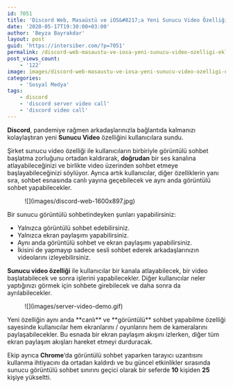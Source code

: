 ```yaml
---
id: 7051
title: 'Discord Web, Masaüstü ve iOS&#8217;a Yeni Sunucu Video Özelliği Ekliyor'
date: '2020-05-17T19:30:00+03:00'
author: 'Beyza Bayrakdar'
layout: post
guid: 'https://intersiber.com/?p=7051'
permalink: /discord-web-masaustu-ve-iosa-yeni-sunucu-video-ozelligi-ekliyor/
post_views_count:
    - '122'
image: images/discord-web-masaustu-ve-iosa-yeni-sunucu-video-ozelligi-ekliyor.jpg
categories:
    - 'Sosyal Medya'
tags:
    - discord
    - 'discord server video call'
    - 'discord video call'
---
```


**Discord**, pandemiye rağmen arkadaşlarınızla bağlantıda kalmanızı kolaylaştıran yeni **Sunucu Video** özelliğini kullanıcılara sundu.

Şirket sunucu video özelliği ile kullanıcıların birbiriyle görüntülü sohbet başlatma zorluğunu ortadan kaldırarak, **doğrudan** bir ses kanalına atlayabileceğinizi ve birlikte video üzerinden sohbet etmeye başlayabileceğinizi söylüyor. Ayrıca artık kullanıcılar, diğer özelliklerin yanı sıra, sohbet esnasında canlı yayına geçebilecek ve aynı anda görüntülü sohbet yapabilecekler.

<figure class="wp-block-image size-large">![](images/discord-web-1600x897.jpg)</figure>Bir sunucu görüntülü sohbetindeyken şunları yapabilirsiniz:

- Yalnızca görüntülü sohbet edebilirsiniz.
- Yalnızca ekran paylaşımı yapabilirsiniz.
- Aynı anda görüntülü sohbet ve ekran paylaşımı yapabilirsiniz.
- İkisini de yapmayıp sadece sesli sohbet ederek arkadaşlarınızın videolarını izleyebilirsiniz.

**Sunucu video özelliği** ile kullanıcılar bir kanala atlayabilecek, bir video başlatabilecek ve sonra işlerini yapabilecekler. Diğer kullanıcılar neler yaptığınızı görmek için sohbete girebilecek ve daha sonra da ayrılabilecekler.

<figure class="wp-block-image size-large">![](images/server-video-demo.gif)</figure>Yeni özelliğin aynı anda **canlı** ve **görüntülü** sohbet yapabilme özelliği sayesinde kullanıcılar hem ekranlarını / oyunlarını hem de kameralarını paylaşabilecekler. Bu esnada bir ekran paylaşım akışını izlerken, diğer tüm ekran paylaşım akışları hareket etmeyi durduracak.

Ekip ayrıca **Chrome**‘da görüntülü sohbet yaparken tarayıcı uzantısını kullanma ihtiyacını da ortadan kaldırdı ve bu güncel etkinlikler sırasında sunucu görüntülü sohbet sınırını geçici olarak bir seferde **10** kişiden **25** kişiye yükseltti.